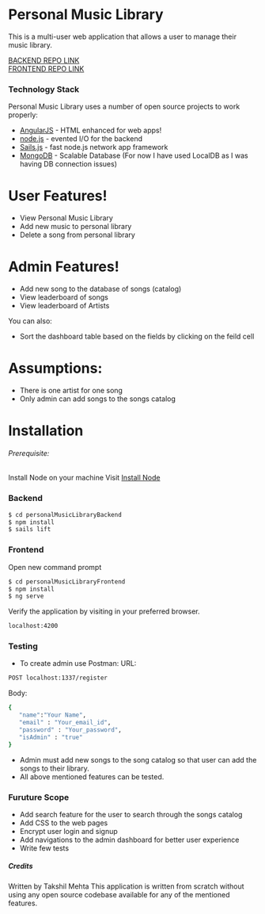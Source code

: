 # Personal Music Library

This is a multi-user web application that allows a user to manage their music library. 

[BACKEND REPO LINK](https://github.com/takshil45/personalMusicLibraryBackend)  
[FRONTEND REPO LINK](https://github.com/takshil45/personalMusicLibraryFrontend)

### Technology Stack

Personal Music Library uses a number of open source projects to work properly:

* [AngularJS](https://angularjs.org/) - HTML enhanced for web apps!
* [node.js](https://nodejs.org/) - evented I/O for the backend
* [Sails.js](https://sailsjs.com/) - fast node.js network app framework
* [MongoDB](https://www.mongodb.com/) - Scalable Database (For now I have used LocalDB as I was having DB connection issues)

# User Features!

  - View Personal Music Library
  - Add new music to personal library
  - Delete a song from personal library
  
# Admin Features!

  - Add new song to the database of songs (catalog)
  - View leaderboard of songs
  - View leaderboard of Artists

You can also:
  - Sort the dashboard table based on the fields by clicking on the feild cell
  

# Assumptions:

  - There is one artist for one song
  - Only admin can add songs to the songs catalog


# Installation

###### Prerequisite: 
Install Node on your machine
Visit [Install Node](https://nodejs.org/en/download/)

### Backend

```sh
$ cd personalMusicLibraryBackend
$ npm install
$ sails lift
```

### Frontend

Open new command prompt
```sh
$ cd personalMusicLibraryFrontend
$ npm install
$ ng serve
```

Verify the application by visiting in your preferred browser.

```sh
localhost:4200
```

### Testing

 - To create admin use Postman:
 URL: 
 ```sh
 POST localhost:1337/register
 ```
 
 Body:
 ```sh
{
    "name":"Your Name",
    "email" : "Your_email_id",
    "password" : "Your_password",
    "isAdmin" : "true"
 }
```
  
 - Admin must add new songs to the song catalog so that user can add the songs to their library.
 - All above mentioned features can be tested.

### Furuture Scope

 - Add search feature for the user to search through the songs catalog
 - Add CSS to the web pages
 - Encrypt user login and signup
 - Add navigations to the admin dashboard for better user experience
 - Write few tests

##### Credits
Written by Takshil Mehta
This application is written from scratch without using any open source codebase available for any of the mentioned features.



